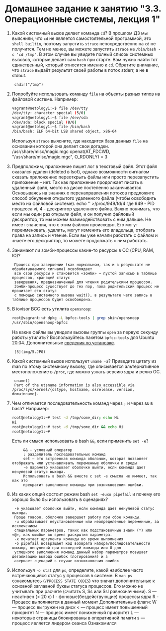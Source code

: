 # Домашнее задание к занятию "3.3. Операционные системы, лекция 1"

1. Какой системный вызов делает команда `cd`? В прошлом ДЗ мы выяснили, что `cd` не является самостоятельной  программой, 
это `shell builtin`, поэтому запустить `strace` непосредственно на `cd` не получится. Тем не менее, вы можете запустить
 `strace` на `/bin/bash -c 'cd /tmp'`. В этом случае вы увидите полный список системных вызовов, которые делает сам `bash` при старте. 
 Вам нужно найти тот единственный, который относится именно к `cd`. Обратите внимание, что `strace` выдаёт результат своей работы
 в поток stderr, а не в stdout.
 
		chdir("/tmp")
1. Попробуйте использовать команду `file` на объекты разных типов на файловой системе. Например:
    ```bash
    vagrant@netology1:~$ file /dev/tty
    /dev/tty: character special (5/0)
    vagrant@netology1:~$ file /dev/sda
    /dev/sda: block special (8/0)
    vagrant@netology1:~$ file /bin/bash
    /bin/bash: ELF 64-bit LSB shared object, x86-64
    ```
    Используя `strace` выясните, где находится база данных `file` на основании которой она делает свои догадки.
				/usr/share/misc/magic.mgc
				openat(AT_FDCWD, "/usr/share/misc/magic.mgc", O_RDONLY) = 3
	
1. Предположим, приложение пишет лог в текстовый файл. Этот файл оказался удален (deleted в lsof), однако возможности сигналом сказать
 приложению переоткрыть файлы или просто перезапустить приложение – нет. Так как приложение продолжает писать в удаленный файл, место на 
 диске постепенно заканчивается. Основываясь на знаниях о перенаправлении потоков предложите способ обнуления открытого 
 удаленного файла (чтобы освободить место на файловой системе).
		echo '' >/proc/949/fd/4 где 949 - PID процесса vi, 4 - дескриптор удаленного файла.
		Важно понимать, что если мы один раз открыли файл, и он получил файловый дескриптор, то мы можем 
		взаимодействовать с ним дальше. Не имеет значения, что с этим файлом происходит. Его могут переименовать,
		удалить, могут изменить его владельца, отобрать права на запись и чтение. Если вы уже начали
		работать с файлом и знаете его дескриптор, то можете продолжать с ним работать.

1. Занимают ли зомби-процессы какие-то ресурсы в ОС (CPU, RAM, IO)?

		Процесс при завершении (как нормальном, так и в результате не обрабатываемого сигнала) освобождает
		все свои ресурсы и становится «зомби» — пустой записью в таблице процессов, хранящей статус
		завершения, предназначенный для чтения родительским процессом.
		Зомби-процесс существует до тех пор, пока родительский процесс не прочитает его статус
		с помощью системного вызова wait(), в результате чего запись в таблице процессов будет освобождена.
1. В iovisor BCC есть утилита `opensnoop`:
    ```bash
    root@vagrant:~# dpkg -L bpfcc-tools | grep sbin/opensnoop
    /usr/sbin/opensnoop-bpfcc
    ```
    На какие файлы вы увидели вызовы группы `open` за первую секунду работы утилиты? Воспользуйтесь пакетом `bpfcc-tools` для Ubuntu 20.04.
	Дополнительные [сведения по установке](https://github.com/iovisor/bcc/blob/master/INSTALL.md).
	
		[5](img/5.JPG)
1. Какой системный вызов использует `uname -a`? Приведите цитату из man по этому системному вызову, где 
описывается альтернативное местоположение в `/proc`, где можно узнать версию ядра и релиз ОС.

		uname()
		Part of the utsname information is also accessible via /proc/sys/kernel/{ostype, hostname, osrelease, version, domainname}.
1. Чем отличается последовательность команд через `;` и через `&&` в bash? Например:
    ```bash
    root@netology1:~# test -d /tmp/some_dir; echo Hi
    Hi
    root@netology1:~# test -d /tmp/some_dir && echo Hi
    root@netology1:~#
    ```
    Есть ли смысл использовать в bash `&&`, если применить `set -e`?
	
			&& - условный оператор 
			; разделитель последовательных команд
			set — это встроенная команда оболочки, которая позволяет отображать или устанавливать переменные оболочки и среды
			-e параметр указывает оболочке выйти, если команда дает ненулевой статус выхода.
			Использовать в bash && вместе с set -e смысла не иммеет, так как это 
			прекратит выполнение команды при возникновении ошибки.

1. Из каких опций состоит режим bash `set -euxo pipefail` и почему его хорошо было бы использовать в сценариях?

		-e указывает оболочке выйти, если команда дает ненулевой статус выхода.
		Проще говоря, оболочка завершает работу при сбое команды.
		-u обрабатывает неустановленные или неопределенные переменные, за исключением
		специальных параметров, таких как подстановочные знаки (*) или «@», как ошибки во время раскрытия параметра.
		-x печатает аргументы команды во время выполнения
		-o pipefail возвращает код возврата набора/последовательности команд, ненулевой при последней команды или 0 для
		успешного выполнения команд данный набор параметров повышает детализацию вывода ошибок (логирования) и з
		авершает сценарий в случае возникновения ошибок
		
1. Используя `-o stat` для `ps`, определите, какой наиболее часто встречающийся статус у процессов в системе. В `man ps`
 ознакомьтесь (`/PROCESS STATE CODES`) что значат дополнительные к основной заглавной буквы статуса процессов.
 Его можно не учитывать при расчете (считать S, Ss или Ssl равнозначными).
			S — неактивен (< 20 с)
			I - фоновые(бездействующие) процессы ядра
			R - Процесс выполняется в данный момент
			Дополнительные флаги:
			W — процесс выгружен на диск
			< — процесс имеет повышенный приоритет
			N — процесс имеет пониженный приоритет
			L — некоторые страницы блокированы в оперативной памяти
			s — процесс является лидером сеанса
 Ознакомился
 
